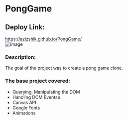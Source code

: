 # PongGame

## Deploy Link:

https://azizshik.github.io/PongGame/ </br>
![image](https://user-images.githubusercontent.com/68865224/209462319-55d139bb-15a4-40ad-a12f-5f5b7aa4637d.png)

### Description:

The goal of the project was to create a pong game clone.

### The base project covered:

- Querying, Manipulating the DOM
- Handling DOM Eventsе
- Canvas API
- Google Fonts
- Animations
